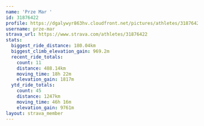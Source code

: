 ```yaml
---
name: 'Prze Mar '
id: 31876422
profile: https://dgalywyr863hv.cloudfront.net/pictures/athletes/31876422/22548952/6/large.jpg
username: prze-mar
strava_url: https://www.strava.com/athletes/31876422
stats:
  biggest_ride_distance: 180.04km
  biggest_climb_elevation_gain: 969.2m
  recent_ride_totals:
    count: 11
    distance: 488.14km
    moving_time: 18h 22m
    elevation_gain: 1817m
  ytd_ride_totals:
    count: 45
    distance: 1247km
    moving_time: 46h 16m
    elevation_gain: 9761m
layout: strava_member
--- 
```

